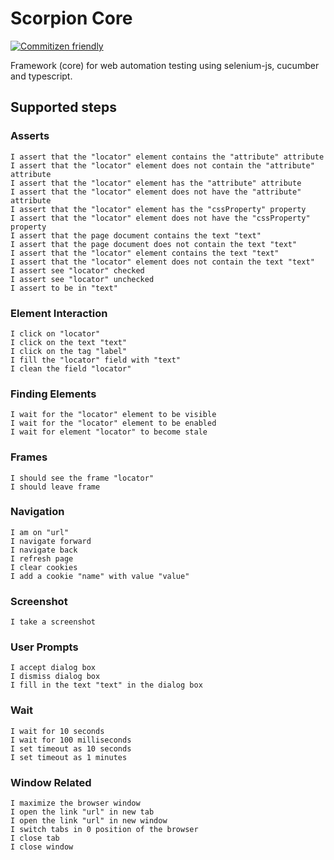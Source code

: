 # Scorpion Core
[![Commitizen friendly](https://img.shields.io/badge/commitizen-friendly-brightgreen.svg)](http://commitizen.github.io/cz-cli/)

Framework (core) for web automation testing using selenium-js, cucumber and typescript.

## Supported steps

### Asserts
```cucumber
I assert that the "locator" element contains the "attribute" attribute
I assert that the "locator" element does not contain the "attribute" attribute
I assert that the "locator" element has the "attribute" attribute
I assert that the "locator" element does not have the "attribute" attribute
I assert that the "locator" element has the "cssProperty" property
I assert that the "locator" element does not have the "cssProperty" property
I assert that the page document contains the text "text"
I assert that the page document does not contain the text "text"
I assert that the "locator" element contains the text "text"
I assert that the "locator" element does not contain the text "text"
I assert see "locator" checked
I assert see "locator" unchecked
I assert to be in "text"
```

### Element Interaction
```cucumber
I click on "locator"
I click on the text "text"
I click on the tag "label"
I fill the "locator" field with "text"
I clean the field "locator"
```

### Finding Elements
```cucumber
I wait for the "locator" element to be visible
I wait for the "locator" element to be enabled
I wait for element "locator" to become stale
```

### Frames
```cucumber
I should see the frame "locator"
I should leave frame
```

### Navigation
```cucumber
I am on "url"
I navigate forward
I navigate back
I refresh page
I clear cookies
I add a cookie "name" with value "value"
```

### Screenshot
```cucumber
I take a screenshot
```

### User Prompts
```cucumber
I accept dialog box
I dismiss dialog box
I fill in the text "text" in the dialog box
```

### Wait
```cucumber
I wait for 10 seconds
I wait for 100 milliseconds
I set timeout as 10 seconds
I set timeout as 1 minutes
```

### Window Related
```cucumber
I maximize the browser window
I open the link "url" in new tab
I open the link "url" in new window
I switch tabs in 0 position of the browser
I close tab
I close window
```